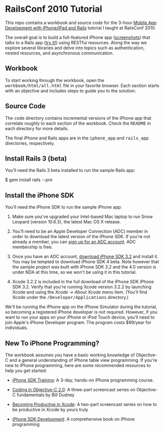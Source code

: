 RailsConf 2010 Tutorial
=======================

This repo contains a workbook and source code for the 3-hour [Mobile App Development with iPhone/iPad and
Rails](http://en.oreilly.com/rails2010/public/schedule/detail/14136) tutorial I taught at RailsConf 2010.

The overall goal is to build a full-featured iPhone app ([screenshots](http://github.com/clarkware/iphone-rails-tutorial/raw/master/screenshots/iphone-app.png)) that talks to a Rails app ([try it!](http://saveup.heroku.com/about)) using RESTful resources.  Along the way we explore several libraries and delve into topics such as authentication, nested resources, and asynchronous communication.

Workbook
--------

To start working through the workbook, open the <tt>workbook/html/all.html</tt> file in your favorite browser.  Each section starts with an objective and includes steps to guide you to the solution.

Source Code
-----------

The <tt>code</tt> directory contains incremental versions of the iPhone app that correlate
roughly to each section of the workbook. Check the <tt>README</tt> in each directory for more
details.

The final iPhone and Rails apps are in the <tt>iphone_app</tt> and <tt>rails_app</tt>
directories, respectively.

Install Rails 3 (beta)
----------------------

You'll need the Rails 3 beta installed to run the sample Rails app:

  $ gem install rails --pre
        
Install the iPhone SDK
----------------------

You'll need the iPhone SDK to run the sample iPhone app:

1. Make sure you've upgraded your Intel-based Mac laptop to run Snow Leopard (version 10.6.3), the latest Mac OS X release.

2. You'll need to be an Apple Developer Connection (ADC) member in order to download the latest version of the iPhone SDK. If you're not already a member, you can [sign up for an ADC account](http://developer.apple.com). ADC membership is free.

3. Once you have an ADC account, [download iPhone SDK 3.2](http://developer.apple.com/iphone/) and install it. You may be tempted to download iPhone SDK 4 beta. Note however that the sample project was built with iPhone SDK 3.2 and the 4.0 version is under NDA at this time, so we won't be using it in this tutorial.

4. Xcode 3.2.2 is included in the full download of the iPhone SDK iPhone SDK 3.2. Verify that you're running Xcode version 3.2.2 by launching Xcode and using the <em>Xcode -> About Xcode</em> menu item. (You'll find Xcode under the <tt>/Developer/Applications</tt> directory.)

We'll be running the iPhone app on the iPhone Simulator during the tutorial, so becoming a registered iPhone developer is not required. However, if you want to run your apps on your iPhone or iPod Touch device, you'll need to join Apple's iPhone Developer program. The program costs $99/year for individuals.

New To iPhone Programming?
--------------------------

The workbook assumes you have a basic working knowledge of Objective-C and a general understanding of iPhone table view programming.  If you're new to iPhone programming, here are some recommended resources to help you get started:

* [iPhone SDK Training](http://pragmaticstudio.com/iphone): A 3-day, hands-on iPhone programming course.

* [Coding in Objective-C 2.0](http://pragprog.com/screencasts/v-bdobjc/coding-in-objective-c-2-0): A three-part screencast series on Objective-C fundamentals by Bill Dudney

* [Becoming Productive in Xcode](http://pragprog.com/screencasts/v-mcxcode/becoming-productive-in-xcode): A two-part screencast series on how to be productive in Xcode by yours truly

* [iPhone SDK Development](http://pragprog.com/titles/amiphd/iphone-sdk-development): A comprehensive book on iPhone programming





